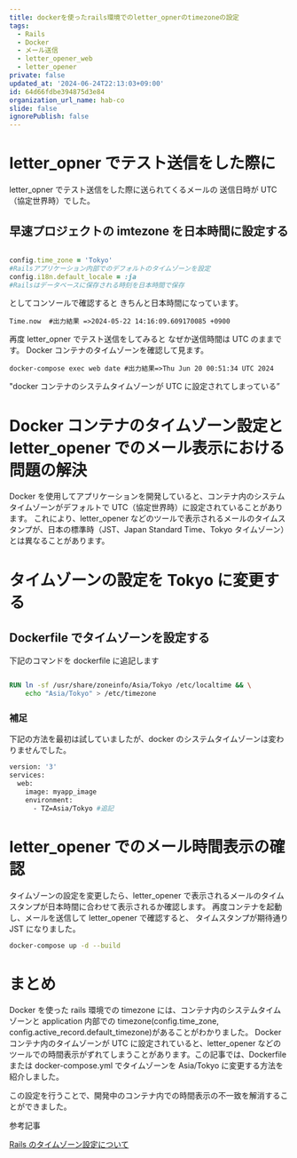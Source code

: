 ```yaml
---
title: dockerを使ったrails環境でのletter_opnerのtimezoneの設定
tags:
  - Rails
  - Docker
  - メール送信
  - letter_opener_web
  - letter_opener
private: false
updated_at: '2024-06-24T22:13:03+09:00'
id: 64d66fdbe394875d3e84
organization_url_name: hab-co
slide: false
ignorePublish: false
---
```


# letter_opner でテスト送信をした際に

letter_opner でテスト送信をした際に送られてくるメールの
送信日時が UTC（協定世界時）でした。

## 早速プロジェクトの imtezone を日本時間に設定する

```config/application.rb

config.time_zone = 'Tokyo'
#Railsアプリケーション内部でのデフォルトのタイムゾーンを設定
config.i18n.default_locale = :ja
#Railsはデータベースに保存される時刻を日本時間で保存
```

としてコンソールで確認すると
きちんと日本時間になっています。

```
Time.now  #出力結果 =>2024-05-22 14:16:09.609170085 +0900
```

再度 letter_opner でテスト送信をしてみると
なぜか送信時間は UTC のままです。
Docker コンテナのタイムゾーンを確認して見ます。

```
docker-compose exec web date #出力結果=>Thu Jun 20 00:51:34 UTC 2024
```

"docker コンテナのシステムタイムゾーンが UTC に設定されてしまっている”

# Docker コンテナのタイムゾーン設定と letter_opener でのメール表示における問題の解決

Docker を使用してアプリケーションを開発していると、コンテナ内のシステムタイムゾーンがデフォルトで UTC（協定世界時）に設定されていることがあります。
これにより、letter_opener などのツールで表示されるメールのタイムスタンプが、日本の標準時（JST、Japan Standard Time、Tokyo タイムゾーン）とは異なることがあります。

# タイムゾーンの設定を Tokyo に変更する

## Dockerfile でタイムゾーンを設定する

下記のコマンドを dockerfile に追記します

```Dockerfile

RUN ln -sf /usr/share/zoneinfo/Asia/Tokyo /etc/localtime && \
    echo "Asia/Tokyo" > /etc/timezone
```

### 補足

下記の方法を最初は試していましたが、docker のシステムタイムゾーンは変わりませんでした。

```Dockerfile
version: '3'
services:
  web:
    image: myapp_image
    environment:
      - TZ=Asia/Tokyo #追記


```

# letter_opener でのメール時間表示の確認

タイムゾーンの設定を変更したら、letter_opener で表示されるメールのタイムスタンプが日本時間に合わせて表示されるか確認します。
再度コンテナを起動し、メールを送信して letter_opener で確認すると、
タイムスタンプが期待通り JST になりました。

```sh
docker-compose up -d --build
```

# まとめ

Docker を使った rails 環境での timezone には、コンテナ内のシステムタイムゾーンと application 内部での timezone(config.time_zone, config.active_record.default_timezone)があることがわかりました。
Docker コンテナ内のタイムゾーンが UTC に設定されていると、letter_opener などのツールでの時間表示がずれてしまうことがあります。この記事では、Dockerfile または docker-compose.yml でタイムゾーンを Asia/Tokyo に変更する方法を紹介しました。

この設定を行うことで、開発中のコンテナ内での時間表示の不一致を解消することができました。

参考記事

[Rails のタイムゾーン設定について](https://zenn.dev/ryouzi/articles/dda18594f2dbd3)
